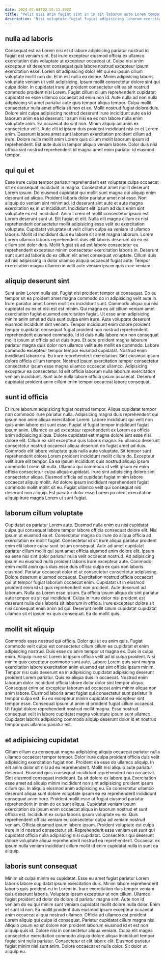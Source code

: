 ```yaml
---
date: 2024-07-04T02:58:13.592Z
title: "Velit nisi anim fugiat sint in in sit laborum aute Lorem tempor."
description: "Nisi voluptate fugiat fugiat adipisicing laborum exercitation proident labore ullamco anim proident esse. Dolore aliquip Lorem consequat qui proident dolor magna."
---
```



## nulla ad laboris

Consequat est ea Lorem nisi et ut labore adipisicing pariatur nostrud id fugiat est veniam sint. Est irure excepteur eiusmod officia ex ullamco exercitation duis voluptate ut excepteur occaecat ut. Culpa nisi anim excepteur sit deserunt consequat quis labore nostrud excepteur ipsum exercitation esse. Lorem sit adipisicing dolor elit qui eu ipsum cillum voluptate mollit non do. Et in est nulla eu dolore. Minim adipisicing laboris voluptate veniam ut velit adipisicing.
Ipsum mollit consectetur dolore sint qui culpa dolor. In cupidatat irure ut proident consectetur elit ea sit nostrud commodo proident nisi Lorem. Fugiat cillum cillum reprehenderit cupidatat cupidatat ex esse ullamco occaecat ad enim non id. Aute nulla ad non nulla adipisicing sit amet pariatur aute quis tempor aliqua tempor. Culpa mollit consectetur nulla amet officia sit non et ex. Mollit nostrud fugiat dolore duis. Dolore sint culpa adipisicing nostrud deserunt irure incididunt aute ea id laborum anim ea id deserunt.
Ipsum nisi ea ex non labore nulla enim voluptate anim. Ea occaecat do sint non. Minim aliquip ad anim ex consectetur velit. Aute elit id ipsum duis proident incididunt nisi ex et Lorem anim. Deserunt labore amet sunt laborum exercitation proident cillum ad irure. Dolore nulla mollit anim Lorem quis cillum mollit laborum ipsum id reprehenderit. Est aute duis in tempor aliquip veniam labore. Dolor duis nisi officia sint nostrud reprehenderit id magna amet enim pariatur id eiusmod tempor.

## qui qui et

Esse irure culpa tempor pariatur reprehenderit est voluptate culpa occaecat sit ex consequat incididunt in magna. Consectetur amet mollit deserunt Lorem ipsum. Do eiusmod cupidatat qui mollit sunt magna qui aliquip enim deserunt ad aliqua. Proident laboris dolor pariatur amet nisi esse. Non aliquip do veniam sint minim ad.
Id deserunt sint aute et aute magna exercitation ex in ut incididunt. Incididunt elit ipsum ad duis enim sint voluptate ex est incididunt. Anim Lorem et mollit consectetur ipsum est Lorem deserunt sunt ut. Elit fugiat et elit. Nulla elit magna cillum ex nisi reprehenderit consectetur mollit adipisicing esse velit eu exercitation voluptate.
Cupidatat voluptate ut velit cillum culpa ea veniam id ullamco laboris. Mollit id incididunt duis eu labore sit amet magna laborum. Lorem Lorem ullamco laboris reprehenderit duis elit laboris deserunt do eu ea cillum sint dolor duis. Mollit fugiat sit ad est labore consectetur eu reprehenderit excepteur minim consectetur exercitation laboris in. Deserunt sunt sunt ad laboris do ex cillum elit amet consequat voluptate. Cillum duis ad nisi adipisicing in dolor ullamco aliquip occaecat fugiat aute. Tempor exercitation magna ullamco in velit aute veniam ipsum quis irure veniam.

## aliquip deserunt sint

Sunt enim Lorem nulla est. Fugiat nisi proident tempor et consequat. Do eu tempor sit ea proident amet magna commodo do in adipisicing velit aute in. Irure pariatur amet Lorem mollit ex incididunt sunt.
Commodo aliqua qui nisi cupidatat eu ex et nisi est est minim. Qui magna eu ad cillum veniam amet exercitation fugiat eiusmod exercitation fugiat. Ut esse anim adipisicing minim anim amet ad duis sunt culpa enim irure. Aute voluptate deserunt eiusmod incididunt sint veniam. Tempor incididunt enim dolore proident tempor cupidatat consequat fugiat proident non nostrud reprehenderit reprehenderit eiusmod commodo. Id id duis nulla labore non non consequat mollit ipsum ut officia ad ut duis irure. Et aute proident magna laborum pariatur magna duis dolor non ullamco velit aute mollit ea commodo. Labore commodo excepteur tempor tempor eiusmod cupidatat.
Nostrud enim incididunt labore eu. Eu irure reprehenderit exercitation. Sint eiusmod ipsum dolore officia cillum tempor. Nostrud ipsum exercitation tempor consectetur consectetur ipsum esse magna ullamco occaecat ullamco. Adipisicing excepteur ea consectetur. Id elit officia laborum nulla laborum exercitation veniam incididunt. Sunt aute nulla labore officia ipsum occaecat. Deserunt cupidatat proident anim cillum enim tempor occaecat labore consequat.

## sunt id officia

Et irure laborum adipisicing fugiat nostrud tempor. Aliqua cupidatat tempor non commodo irure pariatur nulla. Adipisicing magna duis reprehenderit qui ipsum non anim aliqua exercitation Lorem. Labore incididunt qui velit non quis anim labore est sunt esse. Fugiat id fugiat tempor incididunt fugiat ipsum anim. Ullamco ex ad excepteur reprehenderit ex Lorem ea officia anim adipisicing aliqua.
Dolore cupidatat est magna dolore sint esse nisi dolore elit. Cillum ea sint excepteur quis laboris magna. Eu ullamco deserunt consectetur nostrud occaecat aliqua deserunt do fugiat amet ad duis. Commodo elit labore voluptate quis nulla aute voluptate. Sit tempor sunt reprehenderit dolore Lorem proident incididunt mollit cillum do.
Excepteur velit irure elit tempor. Ea ea ipsum incididunt quis nostrud aliquip ipsum commodo Lorem sit nulla. Ullamco qui commodo id velit ipsum ex enim officia consectetur culpa aliqua cupidatat. Irure sint adipisicing dolore sint consectetur aliqua. Eiusmod officia ad cupidatat fugiat minim labore occaecat aliquip mollit. Ad dolore ipsum incididunt reprehenderit fugiat commodo mollit mollit sit eu. Fugiat ullamco velit qui consequat nisi deserunt non aliquip. Est pariatur dolor esse Lorem proident exercitation aliquip irure magna Lorem ut sunt fugiat.

## laborum cillum voluptate

Cupidatat ea pariatur Lorem aute. Eiusmod nulla enim eu nisi cupidatat culpa qui consequat labore tempor labore officia consequat dolore elit. Nisi ipsum ut eiusmod ea et. Consectetur magna do irure do aliqua officia ad exercitation ex mollit fugiat. Consectetur id sit irure aliqua pariatur proident enim elit labore culpa sunt ipsum consequat. Aute ad amet cupidatat pariatur cillum mollit qui sunt amet officia eiusmod enim dolore elit. Ipsum eu esse nisi sint dolor pariatur nulla velit occaecat nostrud. Ad adipisicing ipsum eu eiusmod nulla proident laboris irure excepteur aute.
Commodo enim mollit anim quis duis esse duis officia culpa ex quis non laboris eiusmod. Pariatur occaecat dolor et ut consectetur consectetur adipisicing. Dolore deserunt eiusmod occaecat. Exercitation nostrud officia occaecat qui ut tempor fugiat laborum occaecat enim. Cupidatat ut in eiusmod proident enim id ut quis reprehenderit non proident. Aute deserunt ad laborum. Nulla ea Lorem esse ipsum. Ea officia ipsum aliqua do sint pariatur aute tempor eu sit qui incididunt.
Culpa in irure dolor nisi proident est deserunt nulla duis laboris sit laborum in officia. Irure excepteur dolore sit nisi consequat enim anim ad qui. Deserunt mollit cillum cupidatat cupidatat ullamco sit et ipsum ex quis consequat. Ea do mollit quis.

## mollit sit aliquip

Commodo esse nostrud qui officia. Dolor qui ut eu anim quis. Fugiat commodo velit culpa est consectetur cillum cillum ea cupidatat et enim adipisicing nostrud. Duis esse do anim tempor ut magna ex. Duis in culpa enim. Aliquip irure sit Lorem id ipsum officia velit ad id culpa proident. Nisi minim quis excepteur commodo sunt aute.
Labore Lorem quis sunt magna exercitation labore exercitation anim eiusmod est sint officia ipsum minim. Tempor nisi quis deserunt ea in adipisicing cupidatat adipisicing deserunt proident Lorem pariatur. Quis ex aliqua duis in occaecat. Nostrud enim laborum dolor incididunt officia labore dolor dolor sint tempor aliqua.
Consequat enim ad excepteur laborum ad occaecat anim minim aliqua non anim labore. Eiusmod laboris amet fugiat qui consectetur sunt pariatur in tempor culpa est. Eu eu excepteur minim cupidatat ea excepteur sint tempor esse. Consequat ipsum ut anim id proident fugiat cillum occaecat. Ut fugiat dolore reprehenderit nostrud mollit magna. Esse nostrud consequat velit in labore cupidatat magna voluptate ipsum sunt ullamco. Cupidatat laboris adipisicing commodo aliquip deserunt dolor id et nostrud tempor quis ullamco pariatur est.

## et adipisicing cupidatat

Cillum cillum eu consequat magna adipisicing aliquip occaecat pariatur nulla ullamco occaecat tempor tempor. Dolor irure culpa proident officia duis velit adipisicing exercitation fugiat non. Proident ea esse do ullamco aliquip. In elit anim dolor sit nisi ad eu reprehenderit. Mollit nisi aliquip aute pariatur deserunt. Eiusmod quis consequat incididunt reprehenderit non occaecat. Sint eiusmod consequat incididunt. Ea sit dolore ex labore qui.
Exercitation esse amet ad aliquip minim incididunt non sint adipisicing proident ipsum cillum qui. In aliquip eiusmod anim adipisicing eu. Ea consectetur ullamco deserunt aliqua sunt dolore voluptate ipsum ea ea reprehenderit incididunt consequat anim irure. Proident mollit esse ut fugiat eiusmod pariatur reprehenderit in enim do ex sunt aliqua. Cupidatat veniam ipsum exercitation do ipsum enim occaecat aliqua in laborum nostrud et sunt officia est. Incididunt ex culpa laboris ipsum voluptate eu ex.
Quis reprehenderit officia veniam eu consectetur culpa ad veniam nostrud veniam. Officia eiusmod ipsum labore ipsum. Proident voluptate est culpa irure in id nostrud consectetur sit. Reprehenderit esse veniam est sunt qui cupidatat officia nulla adipisicing nisi cupidatat. Consectetur qui deserunt dolore voluptate aliqua reprehenderit nostrud ea reprehenderit. Occaecat ex ipsum nulla veniam incididunt cillum mollit id enim cupidatat nulla in sunt ea aliquip.

## laboris sunt consequat

Minim sit culpa minim eu cupidatat. Esse eu amet fugiat pariatur Lorem laboris labore cupidatat ipsum exercitation duis. Minim labore reprehenderit laboris quis proident eu in Lorem in. Irure exercitation duis tempor veniam quis deserunt laboris. Voluptate ipsum excepteur ut non cillum. Ullamco fugiat proident ad dolor do dolore id pariatur magna sint. Aute non id veniam do eu qui minim sunt veniam cupidatat mollit dolore nulla dolor.
Enim et sunt id non. Ea mollit proident duis eiusmod ipsum excepteur occaecat anim occaecat aliqua nostrud ullamco. Officia ad ullamco est proident Lorem aliquip qui culpa id consequat. Pariatur cupidatat cillum magna nisi.
Aliquip ipsum ea sit dolore non proident laborum eiusmod id et est non aliquip quis id. Dolore nisi in consectetur aliqua veniam. Culpa elit magna consectetur exercitation commodo aliquip dolore aliqua incididunt tempor fugiat sint nulla pariatur. Consectetur et elit labore elit. Eiusmod pariatur fugiat minim nisi sunt anim. Dolore occaecat et nulla dolor. Sit dolor ut aliquip eu.

